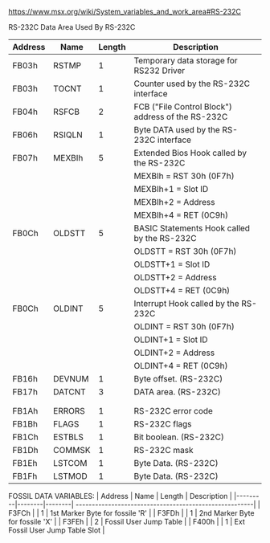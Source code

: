 https://www.msx.org/wiki/System_variables_and_work_area#RS-232C


RS-232C
Data Area Used By RS-232C

| Address | Name   | Length | Description                                            |
|---------|--------|--------| -------------------------------------------------------|
| FB03h   | RSTMP  |  1     | Temporary data storage for RS232 Driver                |
| FB03h   | TOCNT  |  1     | Counter used by the RS-232C interface                  |
| FB04h   | RSFCB  |  2     | FCB ("File Control Block") address of the RS-232C      |
| FB06h   | RSIQLN |  1     | Byte DATA used by the RS-232C interface                |
| FB07h   | MEXBIh |  5     | Extended Bios Hook called by the RS-232C               |
|         |        |        | MEXBIh = RST 30h (0F7h)                                |
|         |        |        | MEXBIh+1 = Slot ID                                     |
|         |        |        | MEXBIh+2 = Address                                     |
|         |        |        | MEXBIh+4 = RET (0C9h)                                  |
| FB0Ch   | OLDSTT |  5     | BASIC Statements Hook called by the RS-232C            |
|         |        |        | OLDSTT = RST 30h (0F7h)                                |
|         |        |        | OLDSTT+1 = Slot ID                                     |
|         |        |        | OLDSTT+2 = Address                                     |
|         |        |        | OLDSTT+4 = RET (0C9h)                                  |
| FB0Ch   | OLDINT |  5     | Interrupt Hook called by the RS-232C                   |
|         |        |        | OLDINT = RST 30h (0F7h)                                |
|         |        |        | OLDINT+1 = Slot ID                                     |
|         |        |        | OLDINT+2 = Address                                     |
|         |        |        | OLDINT+4 = RET (0C9h)                                  |
| FB16h   | DEVNUM |  1     | Byte offset. (RS-232C)                                 |
| FB17h   | DATCNT |  3     | DATA area. (RS-232C)                                   |
|         |        |        |                                                        |
|         |        |        |                                                        |
| FB1Ah   | ERRORS |  1     | RS-232C error code                                     |
| FB1Bh   | FLAGS  |  1     | RS-232C flags                                          |
| FB1Ch   | ESTBLS |  1     | Bit boolean. (RS-232C)                                 |
| FB1Dh   | COMMSK |  1     | RS-232C mask                                           |
| FB1Eh   | LSTCOM |  1     | Byte Data. (RS-232C)                                   |
| FB1Fh   | LSTMOD |  1     | Byte Data. (RS-232C)                                   |

FOSSIL DATA VARIABLES:
| Address | Name   | Length | Description                                            |
|---------|--------|--------| -------------------------------------------------------|
| F3FCh   |        |  1     | 1st Marker Byte for fossile 'R'                        |
| F3FDh   |        |  1     | 2nd Marker Byte for fossile 'X'                        |
| F3FEh   |        |  2     | Fossil User Jump Table                                 |
| F400h   |        |  1     | Ext Fossil User Jump Table Slot                        |

